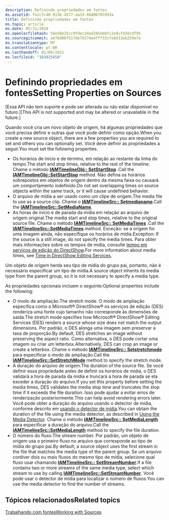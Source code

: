 ```yaml
---
description: Definindo propriedades em fontes
ms.assetid: fa1c7c40-915b-4577-aa33-6bd06707d93a
title: Definindo propriedades em fontes
ms.topic: article
ms.date: 05/31/2018
ms.openlocfilehash: 5de58e25cc9fdec34ed285ebbfc2e9cfd3dcdf95
ms.sourcegitcommit: a47bd86f517de76374e4fff33cfeb613eb259a7e
ms.translationtype: MT
ms.contentlocale: pt-BR
ms.lasthandoff: 01/06/2021
ms.locfileid: "103825458"
---
```

# <a name="setting-properties-on-sources"></a><span data-ttu-id="9ed19-103">Definindo propriedades em fontes</span><span class="sxs-lookup"><span data-stu-id="9ed19-103">Setting Properties on Sources</span></span>

<span data-ttu-id="9ed19-104">\[Essa API não tem suporte e pode ser alterada ou não estar disponível no futuro.\]</span><span class="sxs-lookup"><span data-stu-id="9ed19-104">\[This API is not supported and may be altered or unavailable in the future.\]</span></span>

<span data-ttu-id="9ed19-105">Quando você cria um novo objeto de origem, há algumas propriedades que você precisa definir e outras que você pode definir como opção.</span><span class="sxs-lookup"><span data-stu-id="9ed19-105">When you create a new source object, there are a few properties you are required to set and others you can optionally set.</span></span> <span data-ttu-id="9ed19-106">Você deve definir as propriedades a seguir.</span><span class="sxs-lookup"><span data-stu-id="9ed19-106">You must set the following properties.</span></span>

-   <span data-ttu-id="9ed19-107">Os horários de início e de término, em relação ao restante da linha do tempo.</span><span class="sxs-lookup"><span data-stu-id="9ed19-107">The start and stop times, relative to the rest of the timeline.</span></span> <span data-ttu-id="9ed19-108">Chame o método [**IAMTimelineObj:: SetStartStop**](iamtimelineobj-setstartstop.md) .</span><span class="sxs-lookup"><span data-stu-id="9ed19-108">Call the [**IAMTimelineObj::SetStartStop**](iamtimelineobj-setstartstop.md) method.</span></span> <span data-ttu-id="9ed19-109">Não defina os horários sobrepostos em objetos de origem dentro da mesma faixa ou causará um comportamento indefinido.</span><span class="sxs-lookup"><span data-stu-id="9ed19-109">Do not set overlapping times on source objects within the same track, or it will cause undefined behavior.</span></span>
-   <span data-ttu-id="9ed19-110">O arquivo de mídia a ser usado como um clipe de origem.</span><span class="sxs-lookup"><span data-stu-id="9ed19-110">The media file to use as a source clip.</span></span> <span data-ttu-id="9ed19-111">Chame o [**IAMTimelineSrc:: Setmedianame**](iamtimelinesrc-setmedianame.md).</span><span class="sxs-lookup"><span data-stu-id="9ed19-111">Call the [**IAMTimelineSrc::SetMediaName**](iamtimelinesrc-setmedianame.md).</span></span>
-   <span data-ttu-id="9ed19-112">As horas de início e de parada da mídia em relação ao arquivo de origem original.</span><span class="sxs-lookup"><span data-stu-id="9ed19-112">The media start and stop times, relative to the original source file.</span></span> <span data-ttu-id="9ed19-113">Chame o método [**IAMTimelineSrc:: SetMediaTimes**](iamtimelinesrc-setmediatimes.md) .</span><span class="sxs-lookup"><span data-stu-id="9ed19-113">Call the [**IAMTimelineSrc::SetMediaTimes**](iamtimelinesrc-setmediatimes.md) method.</span></span> <span data-ttu-id="9ed19-114">Exceção: se a origem for uma imagem ainda, não especifique os horários de mídia.</span><span class="sxs-lookup"><span data-stu-id="9ed19-114">Exception: If the source is a still image, do not specify the media times.</span></span> <span data-ttu-id="9ed19-115">Para obter mais informações sobre os tempos de mídia, consulte [tempo em serviços de edição do DirectShow](time-in-directshow-editing-services.md).</span><span class="sxs-lookup"><span data-stu-id="9ed19-115">For more information about media times, see [Time in DirectShow Editing Services](time-in-directshow-editing-services.md).</span></span>

<span data-ttu-id="9ed19-116">Um objeto de origem herda seu tipo de mídia do grupo pai, portanto, não é necessário especificar um tipo de mídia.</span><span class="sxs-lookup"><span data-stu-id="9ed19-116">A source object inherits its media type from the parent group, so it is not necessary to specify a media type.</span></span>

<span data-ttu-id="9ed19-117">As propriedades opcionais incluem o seguinte:</span><span class="sxs-lookup"><span data-stu-id="9ed19-117">Optional properties include the following:</span></span>

-   <span data-ttu-id="9ed19-118">O modo de ampliação.</span><span class="sxs-lookup"><span data-stu-id="9ed19-118">The stretch mode.</span></span> <span data-ttu-id="9ed19-119">O modo de ampliação especifica como o Microsoft® DirectShow® os serviços de edição (DES) renderiza uma fonte cujo tamanho não corresponde às dimensões de saída.</span><span class="sxs-lookup"><span data-stu-id="9ed19-119">The stretch mode specifies how Microsoft® DirectShow® Editing Services (DES) renders a source whose size does not match the output dimensions.</span></span> <span data-ttu-id="9ed19-120">Por padrão, o DES alonga uma imagem sem preservar a taxa de proporção.</span><span class="sxs-lookup"><span data-stu-id="9ed19-120">By default, DES stretches an image without preserving the aspect ratio.</span></span> <span data-ttu-id="9ed19-121">Como alternativa, o DES pode cortar uma imagem ou criar um letterbox.</span><span class="sxs-lookup"><span data-stu-id="9ed19-121">Alternatively, DES can crop an image or create a letterbox.</span></span> <span data-ttu-id="9ed19-122">Chame o método [**IAMTimelineSrc:: Setstretchmode**](iamtimelinesrc-setstretchmode.md) para especificar o modo de ampliação.</span><span class="sxs-lookup"><span data-stu-id="9ed19-122">Call the [**IAMTimelineSrc::SetStretchMode**](iamtimelinesrc-setstretchmode.md) method to specify the stretch mode.</span></span>
-   <span data-ttu-id="9ed19-123">A duração do arquivo de origem.</span><span class="sxs-lookup"><span data-stu-id="9ed19-123">The duration of the source file.</span></span> <span data-ttu-id="9ed19-124">Se você definir essa propriedade antes de definir os horários de mídia, o DES validará a hora de parada da mídia e truncará a hora de parada se ela exceder a duração do arquivo.</span><span class="sxs-lookup"><span data-stu-id="9ed19-124">If you set this property before setting the media times, DES validates the media stop time and truncates the stop time if it exceeds the file duration.</span></span> <span data-ttu-id="9ed19-125">Isso pode ajudar a evitar erros de renderização posteriormente.</span><span class="sxs-lookup"><span data-stu-id="9ed19-125">This can help avoid rendering errors later.</span></span> <span data-ttu-id="9ed19-126">Você pode obter a duração do arquivo usando o detector de mídia, conforme descrito em [usando o detector de mídia](using-the-media-detector.md).</span><span class="sxs-lookup"><span data-stu-id="9ed19-126">You can obtain the duration of the file using the media detector, as described in [Using the Media Detector](using-the-media-detector.md).</span></span> <span data-ttu-id="9ed19-127">Chame o método [**IAMTimelineSrc:: SetMediaLength**](iamtimelinesrc-setmedialength.md) para especificar a duração do arquivo.</span><span class="sxs-lookup"><span data-stu-id="9ed19-127">Call the [**IAMTimelineSrc::SetMediaLength**](iamtimelinesrc-setmedialength.md) method to specify the file duration.</span></span>
-   <span data-ttu-id="9ed19-128">O número do fluxo.</span><span class="sxs-lookup"><span data-stu-id="9ed19-128">The stream number.</span></span> <span data-ttu-id="9ed19-129">Por padrão, um objeto de origem usa o primeiro fluxo no arquivo que corresponde ao tipo de mídia do grupo pai.</span><span class="sxs-lookup"><span data-stu-id="9ed19-129">By default, a source object uses the first stream in the file that matches the media type of the parent group.</span></span> <span data-ttu-id="9ed19-130">Se um arquivo contiver dois ou mais fluxos do mesmo tipo de mídia, selecione qual fluxo usar chamando [**IAMTimelineSrc:: SetStreamNumber**](iamtimelinesrc-setstreamnumber.md).</span><span class="sxs-lookup"><span data-stu-id="9ed19-130">If a file contains two or more streams of the same media type, select which stream to use by calling [**IAMTimelineSrc::SetStreamNumber**](iamtimelinesrc-setstreamnumber.md).</span></span> <span data-ttu-id="9ed19-131">Você pode usar o detector de mídia para localizar o número de fluxos.</span><span class="sxs-lookup"><span data-stu-id="9ed19-131">You can use the media detector to find the number of streams.</span></span>

## <a name="related-topics"></a><span data-ttu-id="9ed19-132">Tópicos relacionados</span><span class="sxs-lookup"><span data-stu-id="9ed19-132">Related topics</span></span>

<dl> <dt>

[<span data-ttu-id="9ed19-133">Trabalhando com fontes</span><span class="sxs-lookup"><span data-stu-id="9ed19-133">Working with Sources</span></span>](working-with-sources.md)
</dt> </dl>

 

 



